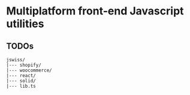 # Multiplatform front-end Javascript utilities

## TODOs

```
jswiss/
|--- shopify/
|--- woocommerce/
|--- react/
|--- solid/
|--- lib.ts

```
